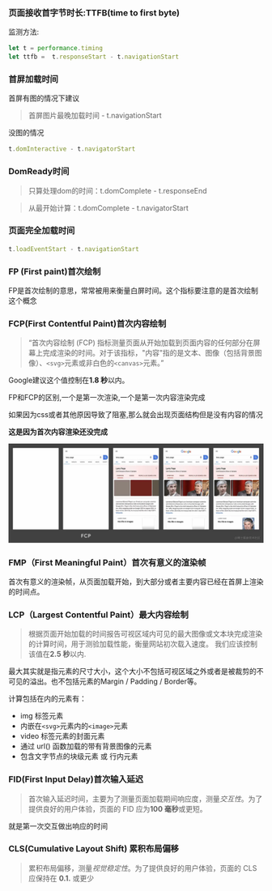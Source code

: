 ### 页面接收首字节时长:TTFB(time to first byte)

监测方法:

```js
let t = performance.timing
let ttfb =  t.responseStart - t.navigationStart
```

### 首屏加载时间

首屏有图的情况下建议

> 首屏图片最晚加载时间 - t.navigationStart

没图的情况

```js
t.domInteractive - t.navigatorStart
```

### DomReady时间

> 只算处理dom的时间：t.domComplete - t.responseEnd

> 从最开始计算：t.domComplete - t.navigatorStart

### 页面完全加载时间

```js
t.loadEventStart - t.navigationStart
```

### FP (First paint)首次绘制

FP是首次绘制的意思，常常被用来衡量白屏时间。这个指标要注意的是首次绘制这个概念

### FCP(**First Contentful Paint**)首次内容绘制

> “首次内容绘制 (FCP) 指标测量页面从开始加载到页面内容的任何部分在屏幕上完成渲染的时间。对于该指标，"内容"指的是文本、图像（包括背景图像）、`<svg>`元素或非白色的`<canvas>`元素。”

Google建议这个值控制在**1.8 秒**以内。



FP和FCP的区别,一个是第一次渲染,一个是第一次内容渲染完成

如果因为css或者其他原因导致了阻塞,那么就会出现页面结构但是没有内容的情况

**这是因为首次内容渲染还没完成**

![Untitled_4.png](../image/58b0957f0c8d40e1a2005455b0207314tplv-k3u1fbpfcp-zoom-in-crop-mark3024000.webp)

### **FMP**（First Meaningful Paint）首次有意义的渲染帧

首次有意义的渲染帧，从页面加载开始，到大部分或者主要内容已经在首屏上渲染的时间点。

### LCP（**Largest Contentful Paint**）最大内容绘制

> 根据页面开始加载的时间报告可视区域内可见的最大图像或文本块完成渲染的计算时间，用于测验加载性能，衡量网站初次载入速度。 我们应该控制该值在**2.5 秒**以内.

最大其实就是指元素的尺寸大小，这个大小不包括可视区域之外或者是被裁剪的不可见的溢出。也不包括元素的Margin / Padding / Border等。

计算包括在内的元素有：

- img 标签元素
- 内嵌在`<svg>`元素内的`<image>`元素
- video 标签元素的封面元素
- 通过 url() 函数加载的带有背景图像的元素
- 包含文字节点的块级元素 或 行内元素

### FID(First Input Delay)首次输入延迟

> 首次输入延迟时间，主要为了测量页面加载期间响应度，测量*交互性*。为了提供良好的用户体验，页面的 FID 应为**100 毫秒**或更短。

就是第一次交互做出响应的时间

### CLS(Cumulative Layout Shift) 累积布局偏移

> 累积布局偏移，测量*视觉稳定性*。为了提供良好的用户体验，页面的 CLS 应保持在 **0.1.** 或更少



